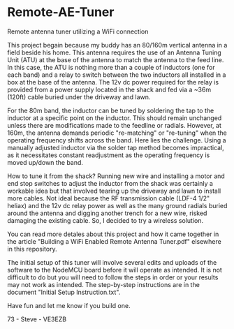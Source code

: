 # Remote-AE-Tuner
Remote antenna tuner utilizing a WiFi connection

This project begain because my buddy has an 80/160m vertical antenna in a field beside his home. This antenna requires the use of an Antenna Tuning Unit (ATU) at the base of the antenna to match the antenna to the feed line. In this case, the ATU is nothing more than a couple of inductors (one for each band) and a relay to switch between the two inductors all installed in a box at the base of the antenna. The 12v dc power required for the relay is provided from a power supply located in the shack and fed via a ~36m (120ft) cable buried under the driveway and lawn.

For the 80m band, the inductor can be tuned by soldering the tap to the inductor at a specific point on the inductor. This should remain unchanged unless there are modifications made to the feedline or radials. However, at 160m, the antenna demands periodic "re-matching" or "re-tuning" when the operating frequency shifts across the band. Here lies the challenge. Using a manually adjusted inductor via the solder tap method becomes impractical, as it necessitates constant readjustment as the operating frequency is moved up/down the band.

How to tune it from the shack? Running new wire and installing a motor and end stop switches to adjust the inductor from the shack was certainly a workable idea but that involved tearing up the driveway and lawn to install more cables. Not ideal because the RF transmission cable (LDF-4 1/2" heliax) and the 12v dc relay power as well as the many ground radials buried around the antenna and digging another trench for a new wire, risked damaging the existing cable. So, I decided to try a wireless solution. 

You can read more detales about this project and how it came together in the article "Building a WiFi Enabled Remote Antenna Tuner.pdf" elsewhere in this repository.

The initial setup of this tuner will involve several edits and uploads of the software to the NodeMCU board 
before it will operate as intended. It is not difficult to do but you will need to follow the steps in order or your results may not work as intended. The step-by-step instructions are in the document "Initial Setup Instruction.txt". 

Have fun and let me know if you build one.

73 - Steve - VE3EZB
